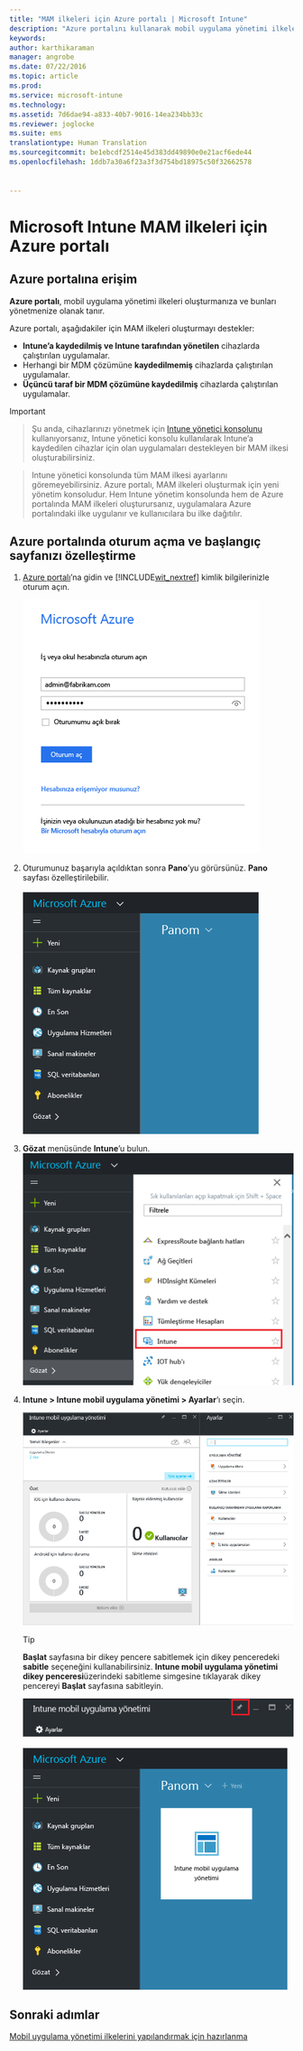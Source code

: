 ```yaml
---
title: "MAM ilkeleri için Azure portalı | Microsoft Intune"
description: "Azure portalını kullanarak mobil uygulama yönetimi ilkeleri oluşturun. Burada oluşturduğunuz ilkeler, Intune’da kaydı olan veya olmayan cihazlara uygulanabilir."
keywords: 
author: karthikaraman
manager: angrobe
ms.date: 07/22/2016
ms.topic: article
ms.prod: 
ms.service: microsoft-intune
ms.technology: 
ms.assetid: 7d6dae94-a833-40b7-9016-14ea234bb33c
ms.reviewer: joglocke
ms.suite: ems
translationtype: Human Translation
ms.sourcegitcommit: be1ebcdf2514e45d383dd49890e0e21acf6ede44
ms.openlocfilehash: 1ddb7a30a6f23a3f3d754bd18975c50f32662578


---
```


# Microsoft Intune MAM ilkeleri için Azure portalı
## Azure portalına erişim
**Azure portalı**, mobil uygulama yönetimi ilkeleri oluşturmanıza ve bunları yönetmenize olanak tanır.

Azure portalı, aşağıdakiler için MAM ilkeleri oluşturmayı destekler:
- **Intune’a kaydedilmiş ve Intune tarafından yönetilen** cihazlarda çalıştırılan uygulamalar.
- Herhangi bir MDM çözümüne **kaydedilmemiş** cihazlarda çalıştırılan uygulamalar.
- **Üçüncü taraf bir MDM çözümüne kaydedilmiş** cihazlarda çalıştırılan uygulamalar.

>[!IMPORTANT]

> Şu anda, cihazlarınızı yönetmek için [Intune yönetici konsolunu](configure-and-deploy-mobile-application-management-policies-in-the-microsoft-intune-console.md) kullanıyorsanız, Intune yönetici konsolu kullanılarak Intune’a kaydedilen cihazlar için olan uygulamaları destekleyen bir MAM ilkesi oluşturabilirsiniz.

> Intune yönetici konsolunda tüm MAM ilkesi ayarlarını göremeyebilirsiniz. Azure portalı, MAM ilkeleri oluşturmak için yeni yönetim konsoludur. Hem Intune yönetim konsolunda hem de Azure portalında MAM ilkeleri oluşturursanız, uygulamalara Azure portalındaki ilke uygulanır ve kullanıcılara bu ilke dağıtılır.

## Azure portalında oturum açma ve başlangıç sayfanızı özelleştirme

1.  [Azure portalı](https://portal.azure.com)’na gidin ve [!INCLUDE[wit_nextref](../includes/wit_nextref_md.md)] kimlik bilgilerinizle oturum açın.

    ![Azure portalı oturum açma sayfasının ekran görüntüsü](../media/AppManagement/AzurePortal_MAMSigninPage.png)

2.  Oturumunuz başarıyla açıldıktan sonra **Pano**’yu görürsünüz. **Pano** sayfası özelleştirilebilir.

    ![Azure portalı panosunun ekran görüntüsü](../media/AppManagement/AzurePortal_MAMStartboard_NoMAM.png)

3.  **Gözat** menüsünde **Intune**’u bulun.![Intune’un vurgulandığı Gözat menüsünün ekran görüntüsü](../media/AppManagement/AzurePortal_MAM_Browse_Intune.png)

4.  **Intune > Intune mobil uygulama yönetimi > Ayarlar**‘ı seçin.

    ![Intune mobil uygulama yönetimi dikey penceresinin ekran görüntüsü](../media/AppManagement/AzurePortal_MAM_Mainblade.png)

    > [!TIP]
    >  **Başlat** sayfasına bir dikey pencere sabitlemek için dikey penceredeki **sabitle** seçeneğini kullanabilirsiniz.   **Intune mobil uygulama yönetimi dikey penceresi**üzerindeki sabitleme simgesine tıklayarak dikey pencereyi **Başlat** sayfasına sabitleyin.

    ![Raptiye simgesinin vurgulandığı Intune mobil uygulama yönetimi dikey penceresinin ekran görüntüsü](../media/AppManagement/AzurePortal_MAM_PinBladeAction.png)

    ![Sabitlenmiş Intune kutucuğuyla panonun ekran görüntüsü](../media/AppManagement/AzurePortal_MAM_Startboard_withMAM.png)
## Sonraki adımlar
[Mobil uygulama yönetimi ilkelerini yapılandırmak için hazırlanma](get-ready-to-configure-mobile-app-management-policies-with-microsoft-intune.md)



<!--HONumber=Jul16_HO5-->


